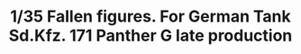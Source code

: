 ---
title: "1/35 Fallen figures. For German Tank Sd.Kfz. 171 Panther G late production"
price: "TBA" 
desc: "Maketa"
img_path: "/assets/img/OM35001.jpg"
brand: "N/A"
available: false
special_offer: false
new: false
soon: false
cat: "0010000"
subcat: "0010800"
subsubcat: "0N/A"
sifra: "OM35001"
---